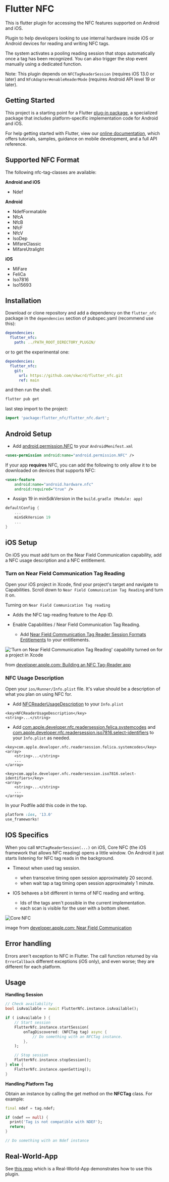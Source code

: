 # Flutter NFC

This is flutter plugin for accessing the NFC features supported on Android and iOS.

Plugin to help developers looking to use internal hardware inside iOS or Android devices for reading and writing NFC tags.

The system activates a pooling reading session that stops automatically once a tag has been recognized. You can also trigger the stop event manually using a dedicated function.

Note: This plugin depends on `NFCTagReaderSession` (requires iOS 13.0 or later) and `NfcAdapter#enableReaderMode` (requires Android API level 19 or later).

## Getting Started

This project is a starting point for a Flutter [plug-in package](https://flutter.dev/developing-packages/), a specialized package that includes platform-specific implementation code for Android and iOS.

For help getting started with Flutter, view our [online documentation](https://flutter.dev/docs), which offers tutorials, samples, guidance on mobile development, and a full API reference.

## Supported NFC Format

The following nfc-tag-classes are available:

**Android and iOS**

* Ndef

**Android**

* NdefFormatable
* NfcA
* NfcB
* NfcF
* NfcV
* IsoDep
* MifareClassic
* MifareUtralight

**iOS**

* MiFare
* FeliCa
* Iso7816
* Iso15693

## Installation

Download or clone repository and add a dependency on the `flutter_nfc` package in the `dependencies` section of pubspec.yaml (recommend use this):

```yaml
dependencies:
  flutter_nfc:
    path: ../PATH_ROOT_DIRECTORY_PLUGIN/
```

or to get the experimental one:

```yaml
dependencies:
  flutter_nfc:
    git:
      url: https://github.com/skwcrd/flutter_nfc.git
      ref: main
```

and then run the shell.

```cmd
flutter pub get
```

last step import to the project:

```dart
import 'package:flutter_nfc/flutter_nfc.dart';
```

## Android Setup

* Add [android.permission.NFC](https://developer.android.com/reference/android/Manifest.permission.html#NFC) to your `AndroidMenifest.xml`

```xml
<uses-permission android:name="android.permission.NFC" />
```

If your app **requires** NFC, you can add the following to only allow it to be downloaded on devices that supports NFC:

```xml
<uses-feature
    android:name="android.hardware.nfc"
    android:required="true" />
```

* Assign 19 in minSdkVersion in the `build.gradle (Module: app)`

```gradle
defaultConfig {
    ...
    minSdkVersion 19
    ...
}
```

## iOS Setup

On iOS you must add turn on the Near Field Communication capability, add a NFC usage description and a NFC entitlement.

### Turn on Near Field Communication Tag Reading

Open your iOS project in Xcode, find your project's target and navigate to Capabilities. Scroll down to `Near Field Communication Tag Reading` and turn it on.

Turning on `Near Field Communication Tag reading`

* Adds the NFC tag-reading feature to the App ID.

* Enable Capabilities / Near Field Communication Tag Reading.
  * Add [Near Field Communication Tag Reader Session Formats Entitlements](https://developer.apple.com/documentation/bundleresources/entitlements/com_apple_developer_nfc_readersession_formats) to your entitlements.

!['Turn on Near Field Communication Tag Reading' capability  turned on for a project in Xcode](.github/IMAGES/nfc-setup-xcode.png)

from [developer.apple.com: Building an NFC Tag-Reader app](https://developer.apple.com/documentation/corenfc/building_an_nfc_tag-reader_app?language=objc)

### NFC Usage Description

Open your `ios/Runner/Info.plist` file. It's value should be a description of what you plan on using NFC for.

* Add [NFCReaderUsageDescription](https://developer.apple.com/documentation/bundleresources/information_property_list/nfcreaderusagedescription) to your `Info.plist`

```plist
<key>NFCReaderUsageDescription</key>
<string>...</string>
```

* Add [com.apple.developer.nfc.readersession.felica.systemcodes](https://developer.apple.com/documentation/bundleresources/information_property_list/systemcodes) and [com.apple.developer.nfc.readersession.iso7816.select-identifiers](https://developer.apple.com/documentation/bundleresources/information_property_list/select-identifiers) to your `Info.plist` as needed.

```plist
<key>com.apple.developer.nfc.readersession.felica.systemcodes</key>
<array>
    <string>...</string>
    ...
</array>

<key>com.apple.developer.nfc.readersession.iso7816.select-identifiers</key>
<array>
    <string>...</string>
    ...
</array>
```

In your Podfile add this code in the top.

```ruby
platform :ios, '13.0'
use_frameworks!
```

## IOS Specifics

When you call `NFCTagReaderSession(...)` on iOS, Core NFC (the iOS framework that allows NFC reading) opens a little window. On Android it just starts listening for NFC tag reads in the background.

* Timeout when used tag session.
  * when transceive timing open session approximately 20 second.
  * when wait tap a tag timing open session approximately 1 minute.

* IOS behaves a bit different in terms of NFC reading and writing.
  * Ids of the tags aren't possible in the current implementation.
  * each scan is visible for the user with a bottom sheet.

![Core NFC](https://developer.apple.com/design/human-interface-guidelines/ios/images/Core_NFC.png)

image from [developer.apple.com: Near Field Communication](https://developer.apple.com/design/human-interface-guidelines/ios/user-interaction/near-field-communication/)

## Error handling

Errors aren't exception to NFC in Flutter. The call function returned by via `ErrorCallback` different exceptions (iOS only), and even worse; they are different for each platform.

## Usage

**Handling Session**

```dart
// Check availability
bool isAvailable = await FlutterNfc.instance.isAvailable();

if ( isAvailable ) {
    // Start session
    FlutterNfc.instance.startSession(
        onTagDiscovered: (NFCTag tag) async {
            // Do something with an NFCTag instance.
        },
    );

    // Stop session
    FlutterNfc.instance.stopSession();
} else {
    FlutterNfc.instance.openSetting();
}
```

**Handling Platform Tag**

Obtain an instance by calling the get method on the **NFCTag** class. For example:

```dart
final ndef = tag.ndef;

if (ndef == null) {
  print('Tag is not compatible with NDEF');
  return;
}

// Do something with an Ndef instance
```

## Real-World-App

See [this repo](https://github.com/skwcrd/flutter_nfc/tree/main/example) which is a Real-World-App demonstrates how to use this plugin.
